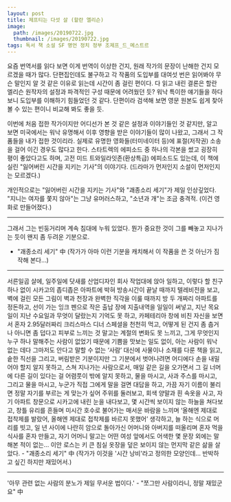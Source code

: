 ```yaml
---
layout: post
title: 제프티는 다섯 살 (할란 엘리슨)
image:
  path: /images/20190722.jpg
  thumbnail: /images/20190722.jpg
tags: 독서 책 소설 SF 명언 정치 정부 조제프_드_메스트르
---
```


요즘 번역서를 읽다 보면 이게 번역이 이상한 건지, 원래 작가의 문장이 난해한 건지 모르겠을 때가 많다. 단편집인데도 불구하고 각 작품의 도입부를 대여섯 번은 읽어봐야 무슨 말인지 알 것 같은 이유로 읽는데 시간이 좀 걸린 편이다. 다 읽고 내린 결론은 할란 엘리슨 원작자의 설정과 파격적인 구성 때문에 어려웠던 듯? 워낙 특이한 얘기들을 하다보니 도입부를 이해하기 힘들었던 것 같다. 단편이라 검색해 보면 영문 원본도 쉽게 찾아볼 수 있는 편이니 비교해 봐도 좋을 듯.

이번에 처음 접한 작가이지만 어디선가 본 것 같은 설정과 이야기들인 것 같지만, 알고 보면 미국에서는 워낙 유명해서 이후 영향을 받은 이야기들이 많이 나왔고, 그래서 그 작품들을 내가 접한 것이리라. 실제로 유명한 영화들(터미네이터 등)에 표절(저작권) 소송을 걸어 이긴 경우도 많다고 한다. 스타트렉의 에피소드 중 하나의 각본을 썼고 굉장히 평이 좋았다고도 하며, 고전 미드 트와일라잇존(환상특급) 에피소드도 있는데, 이 책에 실린 "잃어버린 시간을 지키는 기사"의 이야기다. (드라마가 먼저인지 소설이 먼저인지는 모르겠다.)

개인적으로는 "잃어버린 시간을 지키는 기사"와 "괘종소리 세기"가 제일 인상깊었다. "지니는 여자를 쫓지 않아"는 그냥 유머러스하고, "소년과 개"는 조금 충격적. (이건 영화로 만들어졌다.)
<hr/>
그래서 그는 빈둥거리며 계속 침대에 누워 있었다. 뭔가 중요한 것이 그를 빼놓고 지나가는 듯이 왠지 좀 두려운 기분으로.

- "괘종소리 세기" 中 (작가가 아마 이런 기분을 캐치해서 이 작품을 쓴 것 아닌가 짐작해 본다...)
<hr/>
서른일곱 살에, 일주일에 닷새를 산업디자인 회사 작업대에 앉아 일하고, 이렇다 할 친구 하나 없이 시카고의 좁디좁은 아파트에 박혀 방송시간이 끝날 때까지 텔레비전을 보고, 벽에 걸린 모든 그림이 벽과 천장과 완벽한 직각을 이룰 때까지 방 두 개짜리 아파트를 정돈하고, 선이 가는 잉크 펜으로 작은 출납 장에 지출내역을 일일이 써넣고, 지난 목요일이 지난 수요일과 무엇이 달랐는지 기억도 못 하고, 카페테리아 창에 비친 자신을 보면서 혼자 2.95달러짜리 크리스마스 디너 스페셜을 천천히 먹고, 어떻게 된 건지 좀 춥거나 아니면 좀 덥다고 피부로 느끼는 것 말고는 계절의 변화도 못 느끼고, 그게 무엇인지 누구 하나 말해주는 사람이 없었기 때문에 기쁨을 맛보는 일도 없이, 아는 사람이 워낙 없는 데다 그마저도 안다고 말할 수 없는 ‘사람’ 대신에 사물이나 소재를 다룬 책을 읽고, 숱한 직선을 그리고, 버림받은 기분이지만 그 기분에서 벗어나려면 어디에다 손을 내밀어야 할지 알지 못하고, 스쳐 지나가는 사람으로서, 매일 같은 길을 오가면서 그 길 너머에 다른 길이 있다는 걸 어렴풋이 밖에 알지 못하고, 물을 마시고, 사과 주스를 마시고, 그리고 물을 마시고, 누군가 직접 그에게 말을 걸면 대답을 하고, 가끔 자기 이름이 불리면 정말 자기를 부르는 게 맞는가 싶어 주위를 둘러보고, 회색 양말과 흰 속옷을 사고, 자기 아파트 창문으로 시카고에 내린 눈을 내다보고, 몇 시간씩 보이지 않는 하늘을 쳐다보고, 창틀 유리를 흔들며 미시간 호수로 불어가는 매서운 바람을 느끼며 ‘올해엔 제대로 접착제를 발랐어, 올해엔 제대로 접착제를 바르지 못했어’ 생각하고, 늘 하는 식으로 머리를 빗고, 일 년 사이에 나란히 암으로 돌아가신 어머니와 아버지를 떠올리며 혼자 먹을 식사를 혼자 만들고, 자기 어머니 말고는 어떤 여성 앞에서도 어색한 몇 문장 외에는 말해본 적이 없는… 이안 로스는 키 큰 침실 옷장을 덮은 보이지 않는 먼지막 같은 삶을 살았다.
- "괘종소리 세기" 中 (작가가 이것을 '시간 낭비'라고 정의한 모양인데... 반박하고 싶긴 하지만 재밌어서.)
<hr/>
'아무 관련 없는 사람의 분노가 제일 무서운 법이다.'
- "쪼그만 사람이라니, 정말 재밌군요" 中